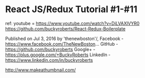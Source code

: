 # React JS/Redux Tutorial #1-#11
ref: youtube = https://www.youtube.com/watch?v=DiLVAXlVYR0
https://github.com/buckyroberts/React-Redux-Boilerplate

Published on Jul 3, 2016
by 'thenewboston'/, 
Facebook - https://www.facebook.com/TheNewBoston...
GitHub - https://github.com/buckyroberts
Google+ - https://plus.google.com/+BuckyRoberts
LinkedIn - https://www.linkedin.com/in/buckyroberts

http://www.makeathumbnail.com/